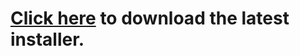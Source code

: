 # [Click here](https://github.com/ottomated/admin-panel-updates/releases) to download the latest installer.

